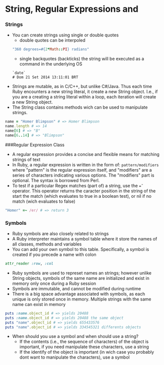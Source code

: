 # String, Regular Expressions and

### Strings

- You can create strings using single or double quotes
  - double quotes can be interpoled
  ```ruby  
  "360 degrees=#{2*Math::PI} radians"
  ```
  - single backquotes (backticks) the string will be executed as a command in the underlying OS
  ```shell
  `date`
  # Dom 21 Set 2014 13:11:01 BRT
  ```
- Strings are mutable, as in C/C++, but unlike C#/Java. Thus each time Ruby encounters a new string literal, it create a new String object. I.e., if you are a creating a string literal within a loop, each iteration will create a new String object.
- The String class contains methods wich can be used to manipulate strings.
```ruby
name = "Homer Blimpson" # => Homer Blimpson
name.length # => 14
name[6] # => "B"
name[6..14] # => "Blimpson"
```

###Regular Expression Class

- A regular expression provides a concise and flexible means for matching strings of text
- In Ruby, a regular expression is written in the form of: `pattern/modifiers` where "pattern" is the regular expression itself, and "modifiers" are a series of characters indicating various options. The "modifiers" part is optional. The syntax is borrowed from Perl.
- To test if a particular Regex matches (part of) a string, use the `=˜` operator. This operator returns the caracter position in the string of the start the match (which evaluates to true in a boolean test), or nil if no match (wich evaluates to false)
```ruby
"Homer" =~ /er/ # => return 3
```

### Symbols

- Ruby symbols are also closely related to strings
- A Ruby interpreter maintains a symbol table where it store the names of all classes, methods and variables
- You can add your own symbol to this table. Specifically, a symbol is created if you precede a name with colon
```ruby
attr_reader :row, :col
```
- Ruby symbols are used to represet names an strings; however unlike String objects, symbols of the same name are initialized and exist in memory only once during a Ruby session
- Symbols are immutable, and cannot be modified during runtime
- There is a big space advantage associated with symbols, as each unique is only stored once in memory. Multiple strings with the same name can exist in memory
```ruby
puts :name.object_id # => yields 20488
puts :name.object_id # => yields 20488 the same object
puts "name".object_id # => yields 655433576
puts "name".object_id # => yields 334545321 differents objects
```
- When should you use a symbol and when should use a string?
  - If the contents (i.e., the sequence of characters) of the object is important, if you need manipulate these characters, use a string
  - If the identify of the object is important (in wich case you probably dont want to manipulate the characters), use a symbol
